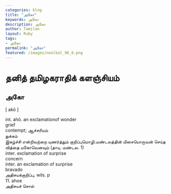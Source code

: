 ```yaml
---  
categories: blog  
title: "அகோ"
keywords: அகோ  
description: அகோ
author: Tamilan  
layout: Ruby  
tags:     
- அகோ
permalink: "அகோ"  
featured: /images/noolkal_96_6.png  
--- 
```

# தனித் தமிழகராதிக் களஞ்சியம்
## அகோ

[ akō ]  
  
int. ahō. an exclamationof wonder  
grief  
contempt; ஆச்சரியம்  
துக்கம்  
இகழ்ச்சி என்றிவற்றை யுணர்த்தும் குறிப்புமொழி.மண்டலத்தின் மிசையொருவன் செய்த வித்தை யகோவெனவும் (தாயு. மண்டல. 1)  
inter. exclamation of surprise  
concern  
inter. an exclamation of surprise  
bravado  
அதிசயக்குறிப்பு. wils. p  
11. ahoe  
அதிசயச் சொல்